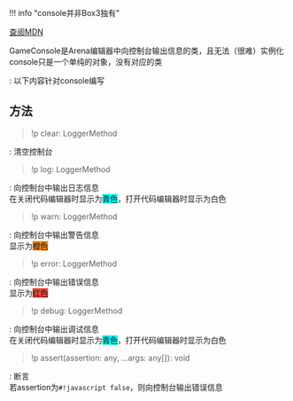 !!! info "<docs-def>console</docs-def>并非Box3独有"

[查阅MDN](https://developer.mozilla.org/zh-CN/docs/Web/API/console)

<docs-def>GameConsole</docs-def>是Arena编辑器中向控制台输出信息的类，且无法（很难）实例化
<docs-def>console</docs-def>只是一个单纯的对象，没有对应的类

:   以下内容针对<docs-def>console</docs-def>编写

## 方法
> !p clear: LoggerMethod

:   清空控制台

> !p log: LoggerMethod

:   向控制台中输出日志信息  
    在关闭代码编辑器时显示为<span class="coloredWord" style="background-color: #00fff2">青色</span>，打开代码编辑器时显示为<span class="coloredWord" style="background-color: #ffffff">白色</span>

> !p warn: LoggerMethod

:   向控制台中输出警告信息  
    显示为<span class="coloredWord" style="background-color: #fc8308">橙色</span>

> !p error: LoggerMethod

:   向控制台中输出错误信息  
    显示为<span class="coloredWord" style="background-color: #f44336">红色</span>

> !p debug: LoggerMethod

:   向控制台中输出调试信息  
    在关闭代码编辑器时显示为<span class="coloredWord" style="background-color: #00fff2">青色</span>，打开代码编辑器时显示为<span class="coloredWord" style="background-color: #ffffff">白色</span>

> !p assert(assertion: any, ...args: any[]): void

:   断言  
    若<docs-icon icon="arg">assertion</docs-icon>为`#!javascript false`，则向控制台输出错误信息
